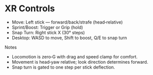 # XR Controls

- Move: Left stick — forward/back/strafe (head‑relative)
- Sprint/Boost: Trigger or Grip (hold)
- Snap Turn: Right stick X (30° steps)
- Desktop: WASD to move, Shift to boost, Q/E to snap turn

Notes
- Locomotion is zero‑G with drag and speed clamp for comfort.
- Movement is head‑yaw relative; look direction determines forward.
- Snap turn is gated to one step per stick deflection.
